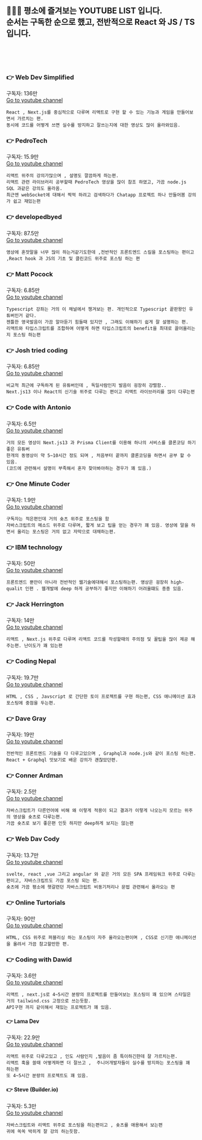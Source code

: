 
## 👨🏻‍💻 평소에 즐겨보는 YOUTUBE LIST 입니다.<br/> 순서는 구독한 순으로 했고, 전반적으로 React 와 JS / TS 입니다.
<br/>
<br/>
<br/>

### 👉 Web Dev Simplified 
구독자: 136만<br/>
[Go to youtube channel](https://www.youtube.com/@WebDevSimplified)
```
React , Next.js를 중심적으로 다루며 리액트로 구현 할 수 있는 기능과 게임을 만들어보면서 가르치는 편.
동시에 코드를 어떻게 쓰면 실수를 방지하고 잘쓰는지에 대한 영상도 많이 올라와있음.
```


### 👉 PedroTech
구독자: 15.9만<br/>
[Go to youtube channel](https://www.youtube.com/@PedroTechnologies)
```
리액트 위주의 강의가많으며 , 설명도 깔끔하게 하는편.
리액트 관련 라이브러리 공부할때 PedroTech 영상을 많이 참조 하였고, 가끔 node.js SQL 과같은 강의도 올라옴.
최근엔 webSocket에 대해서 찍먹 하려고 검색하다가 Chatapp 프로젝트 하나 만들어봄 강의가 쉽고 재밌는편
```

### 👉 developedbyed
구독자: 87.5만<br/>
[Go to youtube channel](https://www.youtube.com/@developedbyed)
```
영상에 혼잣말을 너무 많이 하는거같기도한데 ,전반적인 프론트엔드 스킬을 포스팅하는 편이고 ,React hook 과 JS의 기초 및 클린코드 위주로 포스팅 하는 편
```


### 👉 Matt Pocock
구독자: 6.85만<br/>
[Go to youtube channel](https://www.youtube.com/@mattpocockuk)
```
Typescript 강좌는 거의 이 채널에서 챙겨보는 편. 개인적으로 Typescript 끝판왕인 유튜버인거 같다.
젠틀한 영국발음이 가끔 알아듣기 힘들때 있지만 , 그래도 이해하기 쉽게 잘 설명하는 편.
리액트와 타입스크립트를 조합하여 어떻게 하면 타입스크립트의 benefit을 최대로 끌어올리는지 포스팅 하는편
```

### 👉 Josh tried coding
구독자: 6.85만<br/>
[Go to youtube channel](https://www.youtube.com/@joshtriedcoding)
```
비교적 최근에 구독하게 된 유튜버인데 , 독일사람인지 발음이 굉장히 강렬함..
Next.js13 이나 React의 신기술 위주로 다루는 편이고 리액트 라이브러리를 많이 다루는편
```

### 👉 Code with Antonio
구독자: 6.5만<br/>
[Go to youtube channel](https://www.youtube.com/@codewithantonio)
```
거의 모든 영상이 Next.js13 과 Prisma Client를 이용해 하나의 서비스를 클론코딩 하기 좋은 유튜버
한개의 동영상이 약 5~10시간 정도 되며 , 처음부터 끝까지 클론코딩을 하면서 공부 할 수 있음.
(코드에 관련해서 설명이 부족해서 혼자 찾아봐야하는 경우가 꽤 있음.)
```

### 👉 One Minute Coder
구독자: 1.9만<br/>
[Go to youtube channel](https://www.youtube.com/@oneminutecoder)
```
구독자는 적은편인데 거의 숏츠 위주로 포스팅을 함
자바스크립트의 메소드 위주로 다루며, 짧게 보고 팁을 얻는 경우가 꽤 있음. 영상에 말을 하면서 올리는 포스팅은 거의 없고 자막으로 대채하는편.
```

### 👉 IBM technology 
구독자: 50만<br/>
[Go to youtube channel](https://www.youtube.com/@IBMTechnology)
```
프론트엔드 뿐만이 아니라 전반적인 웹기술에대해서 포스팅하는편. 영상은 굉장히 high-qualit 인편 . 웹개발에 deep 하게 공부하기 좋지만 이해하기 어려울떄도 종종 있음.
```

### 👉 Jack Herrington
구독자: 14만<br/>
[Go to youtube channel](https://www.youtube.com/@jherr)
```
리액트 , Next.js 위주로 다루며 리액트 코드를 작성할때의 주의점 및 꿀팁을 많이 제공 해주는편. 난이도가 꽤 있는편
```


### 👉 Coding Nepal
구독자: 19.7만<br/>
[Go to youtube channel](https://www.youtube.com/@CodingNepal)
```
HTML , CSS , Javscript 로 간단한 토이 프로젝트를 구현 하는편, CSS 애니메이션 효과 포스팅에 중점을 두는편.
```

### 👉 Dave Gray 
구독자: 19만<br/>
[Go to youtube channel](https://www.youtube.com/@DaveGrayTeachesCode)
```
전반적인 프론트엔드 기술을 다 다루고있으며 , Graphql과 node.js와 같이 포스팅 하는편.
React + Graphql 맛보기로 배운 강의가 괜찮았던편.
```


### 👉 Conner Ardman
구독자: 2.5만<br/>
[Go to youtube channel](https://www.youtube.com/@ConnerArdman)
```
자바스크립트가 다른언어에 비해 왜 이렇게 적용이 되고 결과가 이렇게 나오는지 모르는 위주의 영상을 숏츠로 다루는편.
가끔 숏츠로 보기 좋은편 인듯 하지만 deep하게 보지는 않는편
```

### 👉 Web Dav Cody
구독자: 13.7만<br/>
[Go to youtube channel](https://www.youtube.com/@WebDevCody)
```
svelte, react ,vue 그리고 angular 와 같은 거의 모든 SPA 프레임워크 위주로 다루는 편이고, 자바스크립트도 가끔 포스팅 되는 편.
숏츠에 가끔 평소에 헷갈련던 자바스크립트 비동기처리나 문법 관련해서 올라오는 편
```


### 👉 Online Turtorials
구독자: 90만<br/>
[Go to youtube channel](https://www.youtube.com/@OnlineTutorialsYT)
```
HTML, CSS 위주로 퍼블리싱 하는 포스팅이 자주 올라오는편이며 , CSS로 신기한 애니메이션을 올려서 가끔 참고할만한 편.
```

### 👉 Coding with Dawid
구독자: 3.6만<br/>
[Go to youtube channel](https://www.youtube.com/@CodingWithDawid)
```
리액트 , next.js로 4~5시간 분량의 프로젝트를 만들어보는 포스팅이 꽤 있으며 스타일은 거의 tailwind.css 고정으로 쓰는듯함.
API구현 까지 같이해서 재밌는 프로젝트가 꽤 있음.
```


#### 👉 Lama Dev
구독자: 22.9만<br/>
[Go to youtube channel](https://www.youtube.com/@LamaDev)
```
리액트 위주로 다루고있고 , 인도 사람인지 ,발음이 좀 특이하긴한데 잘 가르치는편.
리액트 훅을 쓸때 어떻게하면 더 잘쓰고 ,  주니어개발자들이 실수를 방지하는 포스팅을 꽤 하는편
또 4~5시간 분량의 프로젝트도 꽤 있음. 
```


#### 👉 Steve (Builder.io)
구독자: 5.3만<br/>
[Go to youtube channel](https://www.youtube.com/@Steve8708)
```
자바스크립트와 리액트 위주로 포스팅을 하는편이고 , 숏츠를 애용해서 보는편
귀에 쏙쏙 박히게 잘 강의 하는듯함.
```



 

